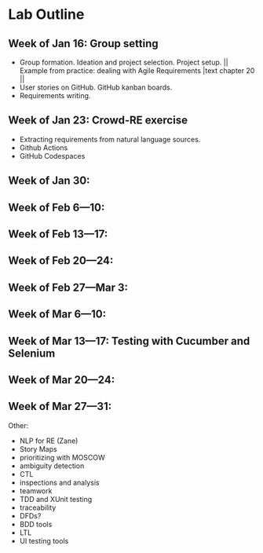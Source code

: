 # Lab Outline

## Week of Jan 16: Group setting
- Group formation. Ideation and project selection. Project setup.
  || Example from practice: dealing with Agile Requirements |text chapter 20 ||
- User stories on GitHub. GitHub kanban boards.
- Requirements writing. 

## Week of Jan 23: Crowd-RE exercise
- Extracting requirements from natural language sources. 
- Github Actions
- GitHub Codespaces

## Week of Jan 30: 

## Week of Feb 6—10: 
## Week of Feb 13—17: 
## Week of Feb 20—24: 
## Week of Feb 27—Mar 3: 
## Week of Mar 6—10: 
## Week of Mar 13—17: Testing with Cucumber and Selenium

## Week of Mar 20—24: 
## Week of Mar 27—31: 

Other:
- NLP for RE (Zane)
- Story Maps
- prioritizing with MOSCOW
- ambiguity detection
- CTL
- inspections and analysis
- teamwork
- TDD and XUnit testing
- traceability 
- DFDs?
- BDD tools
- LTL
- UI testing tools